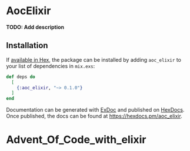 # AocElixir

**TODO: Add description**

## Installation

If [available in Hex](https://hex.pm/docs/publish), the package can be installed
by adding `aoc_elixir` to your list of dependencies in `mix.exs`:

```elixir
def deps do
  [
    {:aoc_elixir, "~> 0.1.0"}
  ]
end
```

Documentation can be generated with [ExDoc](https://github.com/elixir-lang/ex_doc)
and published on [HexDocs](https://hexdocs.pm). Once published, the docs can
be found at <https://hexdocs.pm/aoc_elixir>.

# Advent_Of_Code_with_elixir
